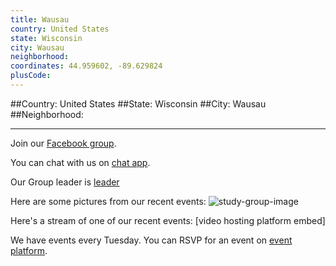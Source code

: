 ```yaml
---
title: Wausau
country: United States
state: Wisconsin
city: Wausau
neighborhood: 
coordinates: 44.959602, -89.629824
plusCode:
---
```


##Country: United States
##State: Wisconsin
##City: Wausau
##Neighborhood: 
*****
Join our [Facebook group](https://www.facebook.com/groups/free.code.camp.wausau).

You can chat with us on [chat app]().

Our Group leader is [leader]()

Here are some pictures from our recent events:
![study-group-image]()

Here's a stream of one of our recent events:
[video hosting platform embed]

We have events every Tuesday. You can RSVP for an event on [event platform]().
